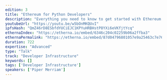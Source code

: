 ```yaml
---
edition: 3
title: "Ethereum for Python Developers"
description: "Everything you need to know to get started with Ethereum with Python."
youtubeUrl: "https://youtu.be/w5bOnMKQUvI"
ipfsHash: "QmZ46rD8ESbfdYUCiEJC1KPYuHRBHstP8YXi6eVKfjtYcq"
ethernaIndex: "https://etherna.io/embed/6346c204c02259b06a2ffba3"
ethernaPermalink: "https://etherna.io/embed/87d04796801057e9a25463c7e76754af014c9f1c02bce653d7a618568e8bf5e3"
duration: 722
expertise: "Advanced"
type: "Talk"
track: "Developer Infrastructure"
keywords: []
tags: ['Developer Infrastructure']
speakers: ['Piper Merriam']
---
```

